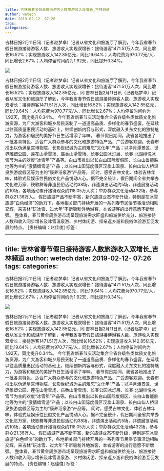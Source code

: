 ```yaml
---
title: 吉林省春节假日接待游客人数旅游收入双增长_吉林频道
author: wetech
date: 2019-02-12- 07:26
tags: 
categories: 
---
```

吉林日报2月11日讯（记者赵梦卓）记者从省文化和旅游厅了解到，今年我省春节假日旅游接待游客人数、旅游收入实现双增长：接待游客1471.51万人次，同比增长16.52%；实现旅游收入142.85亿元，同比19.64%；人均花费为970.77元/人，同比增长2.67%；人均停留时间约为1.92天，同比提升0.34%。
<!-- more -->
                
<img align="center" border="0" src="http://p2.ifengimg.com/a/2016/0810/204c433878d5cf9size1_w16_h16.png" />
                
            
吉林日报2月11日讯（记者赵梦卓）记者从省文化和旅游厅了解到，今年我省春节假日旅游接待游客人数、旅游收入实现双增长：接待游客1471.51万人次，同比增长16.52%；实现旅游收入142.85亿元，同
吉林日报2月11日讯（记者赵梦卓）记者从省文化和旅游厅了解到，今年我省春节假日旅游接待游客人数、旅游收入实现双增长：接待游客1471.51万人次，同比增长16.52%；实现旅游收入142.85亿元，同比19.64%；人均花费为970.77元/人，同比增长2.67%；人均停留时间约为1.92天，同比提升0.34%。
今年我省新春节庆活动集合全省各级各类优质文化旅游资源，为广大游客和城乡居民烹制了一道道高品质、多样化的春节盛宴，在延续以往高质量惠民活动的基础上，继续创新内容与形式，深度融入关东文化的独特魅力，为游客和居民的美好节日生活增添了年味。
春节假日期间，我省各地推出了一批各具特色、适合广大群众参与的文化和旅游特色产品，广受游客欢迎。长春市推出以伪满皇宫博物院、长影世纪城为主的难忘“文化年”产品；以净月潭景区、世界雕塑公园、莲花山滑雪场、庙香山滑雪场、长春公园冰灯展、长春·北湖绯悦冰雪节为主的欢度“冰雪年”产品等。白山市推出以长白山国际度假区、长白山鲁能胜地等为主的“激情嬉雪游”产品；以长白山国际度假区汉拿山温泉、长白山仙人桥温泉旅游度假区等为主的“康养浴泉游”产品等。
同时，感受吉林文化、体验吉林年味，体验式及娱乐性民俗文化产品悦动人心。据不完全统计，假日期间全省共举办文化进万家、秧歌舞等非遗民俗活动约38场，非遗演出活动约5场，非遗展览活动约10场，各项活动累计接待观众约118.05万人次；举办群众文化活动432场，参与群众21.36万人。
假日旅游产品不断丰富，新兴旅游业态不断升级，特别是在冰雪旅游“白色经济”的助力下，各地相关部门持续开展的一系列春节民俗节事活动相映交辉，来吉林“玩冰雪、过大年”不断吸粉外地游客，本省游客的出行意愿不断增强。
整体看，春节黄金周旅游市场呈现旅游需求旺盛和旅游供给充分、旅游接待人数和收入同步增长及冰雪温泉游、乡村休闲游、探亲返乡游和民俗体验游互促发展的特点。
[责任编辑：赵佳俊]
标签：
 
             
---
title: 吉林省春节假日接待游客人数旅游收入双增长_吉林频道
author: wetech
date: 2019-02-12- 07:26
tags: 
categories: 
---
吉林日报2月11日讯（记者赵梦卓）记者从省文化和旅游厅了解到，今年我省春节假日旅游接待游客人数、旅游收入实现双增长：接待游客1471.51万人次，同比增长16.52%；实现旅游收入142.85亿元，同比19.64%；人均花费为970.77元/人，同比增长2.67%；人均停留时间约为1.92天，同比提升0.34%。
<!-- more -->
                
<img align="center" border="0" src="http://p2.ifengimg.com/a/2016/0810/204c433878d5cf9size1_w16_h16.png" />
                
            
吉林日报2月11日讯（记者赵梦卓）记者从省文化和旅游厅了解到，今年我省春节假日旅游接待游客人数、旅游收入实现双增长：接待游客1471.51万人次，同比增长16.52%；实现旅游收入142.85亿元，同
吉林日报2月11日讯（记者赵梦卓）记者从省文化和旅游厅了解到，今年我省春节假日旅游接待游客人数、旅游收入实现双增长：接待游客1471.51万人次，同比增长16.52%；实现旅游收入142.85亿元，同比19.64%；人均花费为970.77元/人，同比增长2.67%；人均停留时间约为1.92天，同比提升0.34%。
今年我省新春节庆活动集合全省各级各类优质文化旅游资源，为广大游客和城乡居民烹制了一道道高品质、多样化的春节盛宴，在延续以往高质量惠民活动的基础上，继续创新内容与形式，深度融入关东文化的独特魅力，为游客和居民的美好节日生活增添了年味。
春节假日期间，我省各地推出了一批各具特色、适合广大群众参与的文化和旅游特色产品，广受游客欢迎。长春市推出以伪满皇宫博物院、长影世纪城为主的难忘“文化年”产品；以净月潭景区、世界雕塑公园、莲花山滑雪场、庙香山滑雪场、长春公园冰灯展、长春·北湖绯悦冰雪节为主的欢度“冰雪年”产品等。白山市推出以长白山国际度假区、长白山鲁能胜地等为主的“激情嬉雪游”产品；以长白山国际度假区汉拿山温泉、长白山仙人桥温泉旅游度假区等为主的“康养浴泉游”产品等。
同时，感受吉林文化、体验吉林年味，体验式及娱乐性民俗文化产品悦动人心。据不完全统计，假日期间全省共举办文化进万家、秧歌舞等非遗民俗活动约38场，非遗演出活动约5场，非遗展览活动约10场，各项活动累计接待观众约118.05万人次；举办群众文化活动432场，参与群众21.36万人。
假日旅游产品不断丰富，新兴旅游业态不断升级，特别是在冰雪旅游“白色经济”的助力下，各地相关部门持续开展的一系列春节民俗节事活动相映交辉，来吉林“玩冰雪、过大年”不断吸粉外地游客，本省游客的出行意愿不断增强。
整体看，春节黄金周旅游市场呈现旅游需求旺盛和旅游供给充分、旅游接待人数和收入同步增长及冰雪温泉游、乡村休闲游、探亲返乡游和民俗体验游互促发展的特点。
[责任编辑：赵佳俊]
标签：
 
             
